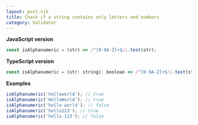 ```yaml
---
layout: post.njk
title: Check if a string contains only letters and numbers
category: Validator
---
```


**JavaScript version**

```js
const isAlphanumeric = (str) => /^[0-9A-Z]+$/i.test(str);
```

**TypeScript version**

```js
const isAlphanumeric = (str: string): boolean => /^[0-9A-Z]+$/i.test(str);
```

**Examples**

```js
isAlphanumeric('helloworld'); // true
isAlphanumeric('HelloWorld'); // true
isAlphanumeric('hello world'); // false
isAlphanumeric('hello123'); // true
isAlphanumeric('hello 123'); // false
```
